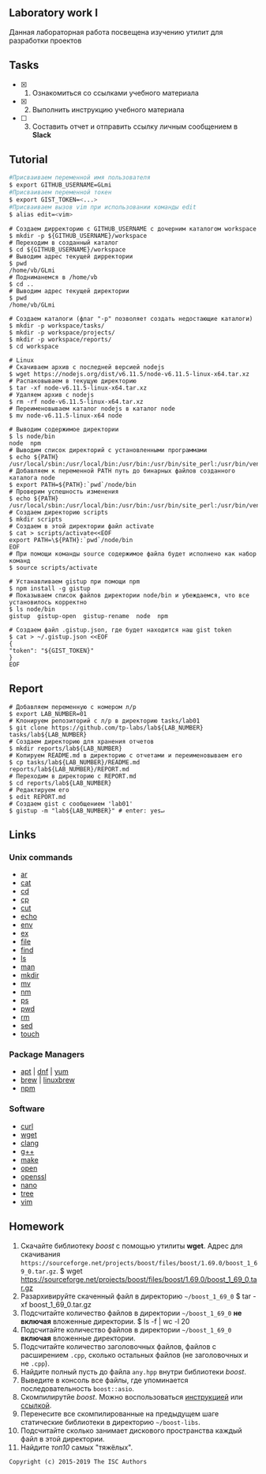 ## Laboratory work I

Данная лабораторная работа посвещена изучению утилит для разработки проектов

## Tasks

- [X] 1. Ознакомиться со ссылками учебного материала
- [X] 2. Выполнить инструкцию учебного материала
- [ ] 3. Составить отчет и отправить ссылку личным сообщением в **Slack**

## Tutorial

```bash
#Присваиваем переменной имя пользователя
$ export GITHUB_USERNAME=GLmi
#Присваиваем переменной токен
$ export GIST_TOKEN=<...>
#Присваиваем вызов vim при использовании команды edit
$ alias edit=<vim>
```

```ShellSession
# Создаем дирректорию с GITHUB_USERNAME с дочерним каталогом workspace
$ mkdir -p ${GITHUB_USERNAME}/workspace
# Переходим в созданный каталог
$ cd ${GITHUB_USERNAME}/workspace
# Выводим адрес текущей дирректории
$ pwd
/home/vb/GLmi
# Подниманемся в /home/vb
$ cd ..
# Выводим адрес текущей директории
$ pwd
/home/vb/GLmi
```

```ShellSession
# Создаем каталоги (флаг "-p" позволяет создать недостающие каталоги)
$ mkdir -p workspace/tasks/
$ mkdir -p workspace/projects/
$ mkdir -p workspace/reports/
$ cd workspace
```

```ShellSession
# Linux
# Скачиваем архив с последней версией nodejs
$ wget https://nodejs.org/dist/v6.11.5/node-v6.11.5-linux-x64.tar.xz
# Распаковываем в текущую директорию
$ tar -xf node-v6.11.5-linux-x64.tar.xz
# Удаляем архив с nodejs
$ rm -rf node-v6.11.5-linux-x64.tar.xz
# Переименовываем каталог nodejs в каталог node
$ mv node-v6.11.5-linux-x64 node
```

```ShellSession
# Выводим содержимое директории
$ ls node/bin
node  npm
# Выводим список директорий с установленными программами
$ echo ${PATH}
/usr/local/sbin:/usr/local/bin:/usr/bin:/usr/bin/site_perl:/usr/bin/vendor_perl:/usr/bin/core_perl
# Добавляем к переменной PATH путь до бинарных файлов созданного каталога node
$ export PATH=${PATH}:`pwd`/node/bin
# Проверим успешность изменения
$ echo ${PATH}
/usr/local/sbin:/usr/local/bin:/usr/bin:/usr/bin/site_perl:/usr/bin/vendor_perl:/usr/bin/core_perl:pwd/node/bin
# Создаем директорию scripts
$ mkdir scripts
# Создаем в этой директории файл activate
$ cat > scripts/activate<<EOF
export PATH=\${PATH}:`pwd`/node/bin
EOF
# При помощи команды source содержимое файла будет исполнено как набор команд
$ source scripts/activate
```

```ShellSession
# Устанавливаем gistup при помощи npm
$ npm install -g gistup
# Показываем список файлов директории node/bin и убеждаемся, что все установилось корректно
$ ls node/bin
gistup  gistup-open  gistup-rename  node  npm
```

```ShellSession
# Создаем файл .gistup.json, где будет находится наш gist token
$ cat > ~/.gistup.json <<EOF
{
"token": "${GIST_TOKEN}"
}
EOF
```

## Report

```ShellSession
# Добавляем переменную с номером л/р
$ export LAB_NUMBER=01
# Клонируем репозиторий с л/р в директорию tasks/lab01
$ git clone https://github.com/tp-labs/lab${LAB_NUMBER} tasks/lab${LAB_NUMBER}
# Создаем директорию для хранения отчетов
$ mkdir reports/lab${LAB_NUMBER}
# Копируем README.md в директорию с отчетами и переименовываем его
$ cp tasks/lab${LAB_NUMBER}/README.md reports/lab${LAB_NUMBER}/REPORT.md
# Переходим в директорию с REPORT.md
$ cd reports/lab${LAB_NUMBER}
# Редактируем его
$ edit REPORT.md
# Создаем gist с сообщением 'lab01'
$ gistup -m "lab${LAB_NUMBER}" # enter: yes↵
```

## Links

### Unix commands

- [ar](https://en.wikipedia.org/wiki/Ar_(Unix))
- [cat](https://en.wikipedia.org/wiki/Cat_(Unix))
- [cd](https://en.wikipedia.org/wiki/Cd_(command))
- [cp](https://en.wikipedia.org/wiki/Cp_(Unix))
- [cut](https://en.wikipedia.org/wiki/Cut_(Unix))
- [echo](https://en.wikipedia.org/wiki/Echo_(command))
- [env](https://en.wikipedia.org/wiki/Env_(shell))
- [ex](https://en.wikipedia.org/wiki/Ex_(editor))
- [file](https://en.wikipedia.org/wiki/File_(command))
- [find](https://en.wikipedia.org/wiki/Find)
- [ls](https://en.wikipedia.org/wiki/Ls)
- [man](https://en.wikipedia.org/wiki/Man_page)
- [mkdir](https://en.wikipedia.org/wiki/Mkdir)
- [mv](https://en.wikipedia.org/wiki/Mv)
- [nm](https://en.wikipedia.org/wiki/Nm_(Unix))
- [ps](https://en.wikipedia.org/wiki/Ps_(Unix))
- [pwd](https://en.wikipedia.org/wiki/Pwd)
- [rm](https://en.wikipedia.org/wiki/Rm_(Unix))
- [sed](https://en.wikipedia.org/wiki/Sed)
- [touch](https://en.wikipedia.org/wiki/Touch_(Unix))

### Package Managers

- [apt](http://help.ubuntu.ru/wiki/apt) | [dnf](https://en.wikipedia.org/wiki/DNF_(software)) | [yum](https://fedoraproject.org/wiki/Yum/ru)
- [brew](https://brew.sh) | [linuxbrew](http://linuxbrew.sh)
- [npm](https://docs.npmjs.com)

### Software

- [curl](https://www.gitbook.com/book/bagder/everything-curl/details)
- [wget](https://www.gnu.org/software/wget/manual/wget.pdf)
- [clang](https://clang.llvm.org)
- [g++](https://gcc.gnu.org/onlinedocs/gcc-4.0.2/gcc/G_002b_002b-and-GCC.html)
- [make](https://en.wikipedia.org/wiki/Make_(software))
- [open](https://developer.apple.com/legacy/library/documentation/Darwin/Reference/ManPages/man1/open.1.html)
- [openssl](https://www.openssl.org)
- [nano](https://www.nano-editor.org)
- [tree](https://linux.die.net/man/1/tree)
- [vim](http://www.vim.org)

## Homework

1. Скачайте библиотеку *boost* с помощью утилиты **wget**. Адрес для скачивания `https://sourceforge.net/projects/boost/files/boost/1.69.0/boost_1_69_0.tar.gz`.
$ wget https://sourceforge.net/projects/boost/files/boost/1.69.0/boost_1_69_0.tar.gz
2. Разархивируйте скаченный файл в директорию `~/boost_1_69_0`
$ tar -xf boost_1_69_0.tar.gz
3. Подсчитайте количество файлов в директории `~/boost_1_69_0` **не включая** вложенные директории.
$ ls -f | wc -l 20
4. Подсчитайте количество файлов в директории `~/boost_1_69_0` **включая** вложенные директории.
5. Подсчитайте количество заголовочных файлов, файлов с расширением `.cpp`, сколько остальных файлов (не заголовочных и не `.cpp`).
6. Найдите полный пусть до файла `any.hpp` внутри библиотеки *boost*.
7. Выведите в консоль все файлы, где упоминается последовательность `boost::asio`.
8. Скомпилирутйе *boost*. Можно воспользоваться [инструкцией](https://www.boost.org/doc/libs/1_61_0/more/getting_started/unix-variants.html#or-build-custom-binaries) или [ссылкой](https://codeyarns.com/2017/01/24/how-to-build-boost-on-linux/).
9. Перенесите все скомпилированные на предыдущем шаге статические библиотеки в директорию `~/boost-libs`.
10. Подсчитайте сколько занимает дискового пространства каждый файл в этой директории.
11. Найдите *топ10* самых "тяжёлых".

```
Copyright (c) 2015-2019 The ISC Authors
```
